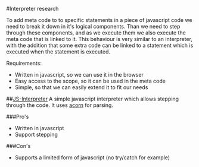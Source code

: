 #Interpreter research

To add meta code to to specific statements in a piece of javascript code we need to break it down in it's logical components. Than we need to step through these components, and as we execute them we also execute the meta code that is linked to it. This behaviour is very similar to an interpreter, with the addition that some extra code can be linked to a statement which is executed when the statement is executed. 

Requirements:
* Written in javascript, so we can use it in the browser
* Easy access to the scope, so it can be used in the meta code
* Simple, so that we can easily extend it to fit our needs

##[JS-Interpreter](https://neil.fraser.name/software/JS-Interpreter/)
A simple javascript interpreter which allows stepping through the code. It uses [acorn](https://github.com/marijnh/acorn) for parsing. 

###Pro's
* Written in javascript
* Support stepping

###Con's
* Supports a limited form of javascript (no try/catch for example)
